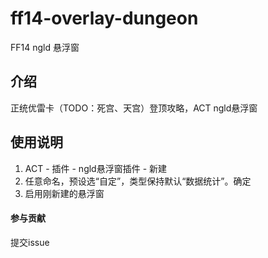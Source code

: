 # ff14-overlay-dungeon
FF14 ngld 悬浮窗

## 介绍
正统优雷卡（TODO：死宫、天宫）登顶攻略，ACT ngld悬浮窗

## 使用说明

1.  ACT - 插件 - ngld悬浮窗插件 - 新建
2.  任意命名，预设选“自定”，类型保持默认“数据统计”。确定
3.  启用刚新建的悬浮窗

#### 参与贡献

提交issue